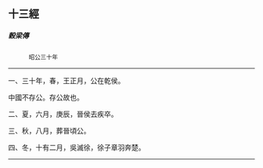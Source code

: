 

## 十三經

##### 穀梁傳
　　　`昭公三十年`

* * *

一、三十年，春，王正月，公在乾侯。

中國不存公。存公故也。

二、夏，六月，庚辰，晉侯去疾卒。

三、秋，八月，葬晉頃公。

四、冬，十有二月，吳滅徐，徐子章羽奔楚。

* * *

